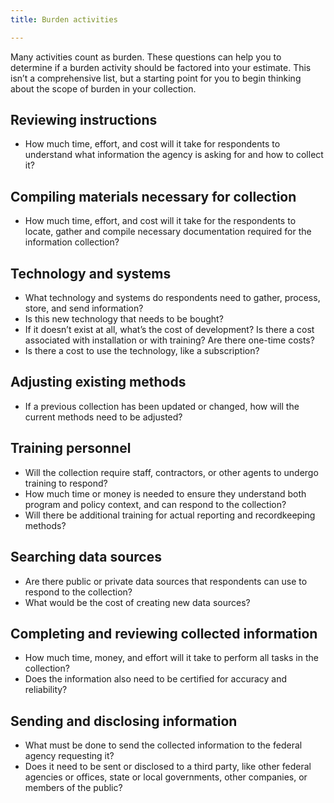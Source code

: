 ```yaml
---
title: Burden activities

---
```


Many activities count as burden. These questions can help you to determine if a burden activity should be factored into your estimate. This isn’t a comprehensive list, but a starting point for you to begin thinking about the scope of burden in your collection.

## Reviewing instructions
*	How much time, effort, and cost will it take for respondents to understand what information the agency is asking for and how to collect it?

## Compiling materials necessary for collection
*	How much time, effort, and cost will it take for the respondents to locate, gather and compile necessary documentation required for the information collection?

## Technology and systems
*	What technology and systems do respondents need to gather, process, store, and send information?
*	Is this new technology that needs to be bought?
*	If it doesn’t exist at all, what’s the cost of development? Is there a cost associated with installation or with training? Are there one-time costs?
*	Is there a cost to use the technology, like a subscription?

## Adjusting existing methods
*	If a previous collection has been updated or changed, how will the current methods need to be adjusted?

## Training personnel
*	Will the collection require staff, contractors, or other agents to undergo training to respond?
*	How much time or money is needed to ensure they understand both program and policy context, and can respond to the collection?
*	Will there be additional training for actual reporting and recordkeeping methods?

## Searching data sources
*	Are there public or private data sources that respondents can use to respond to the collection?
*	What would be the cost of creating new data sources?

## Completing and reviewing collected information
*	How much time, money, and effort will it take to perform all tasks in the collection?
*	Does the information also need to be certified for accuracy and reliability?

## Sending and disclosing information
*	What must be done to send the collected information to the federal agency requesting it?
*	Does it need to be sent or disclosed to a third party, like other federal agencies or offices, state or local governments, other companies, or members of the public?
